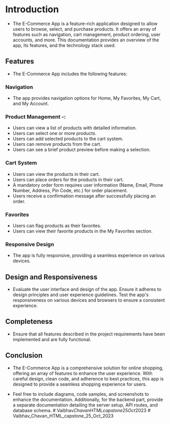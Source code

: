 # Introduction

- The E-Commerce App is a feature-rich application designed to allow users to browse, select, and purchase products. It offers an array of features such as navigation, cart management, product ordering, user accounts, and more. This documentation provides an overview of the app, its features, and the technology stack used.


## Features 

- The E-Commerce App includes the following features:

### Navigation 
- The app provides navigation options for Home, My Favorites, My Cart, and My Account.

### Product Management -: 
- Users can view a list of products with detailed information.
- Users can select one or more products.
- Users can add selected products to the cart system.
- Users can remove products from the cart.
- Users can see a brief product preview before making a selection.

### Cart System 
- Users can view the products in their cart.
- Users can place orders for the products in their cart.
- A mandatory order form requires user information (Name, Email, Phone Number, Address, Pin Code, etc.) for order placement.
- Users receive a confirmation message after successfully placing an order.

### Favorites  
- Users can flag products as their favorites.
- Users can view their favorite products in the My Favorites section.

### Responsive Design  
- The app is fully responsive, providing a seamless experience on various devices.


## Design and Responsiveness 
- Evaluate the user interface and design of the app. Ensure it adheres to design principles and user experience guidelines. Test the app's responsiveness on various devices and browsers to ensure a consistent experience.

## Completeness 
- Ensure that all features described in the project requirements have been implemented and are fully functional.

## Conclusion 
- The E-Commerce App is a comprehensive solution for online shopping, offering an array of features to enhance the user experience. With careful design, clean code, and adherence to best practices, this app is designed to provide a seamless shopping experience for users.

- Feel free to include diagrams, code samples, and screenshots to enhance the documentation. Additionally, for the backend part, provide a separate documentation detailing the server setup, API routes, and database schema.
#   V a i b h a v _ C h a v a n _ H T M L _ c a p s t o n e _ 2 5 _ O c t _ 2 0 2 3 
 
 # Vaibhav_Chavan_HTML_capstone_25_Oct_2023
